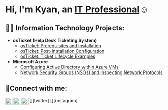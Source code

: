 <h1>Hi, I'm Kyan, an <a href="https://www.linkedin.com/in/kyan-thompson-8b33631ba/">IT Professional</a>☺</h1>

<h2>👨‍💻 Information Technology Projects:</h2>

- <b>osTicket (Help Desk Ticketing System)</b>
  - [osTicket: Prerequisites and Installation](https://github.com/Hoodieky/osticket-prereqs)
  - [osTicket: Post-Installation Configuration](https://github.com/KyanThompson/post-install-config)
  - [osTicket: Ticket Lifecycle Examples](https://github.com/KyanThompson/Ticket-lifecycle)
- <b>Microsoft Azure</b>
  - [Configuring Active Directory within Azure VMs](https://github.com/KyanThompson/Ad-Config)
  - [Network Security Groups (NSGs) and Inspecting Network Protocols](https://github.com/joshmadakorcc/azure-network-protocols)

<h2>🤳Connect with me:</h2>

[<img align="left" alt="Josh | Twitter" width="22px" src="https://cdn.jsdelivr.net/npm/simple-icons@v3/icons/twitter.svg" />][twitter]
[<img align="left" alt="Josh | LinkedIn" width="22px" src="https://cdn.jsdelivr.net/npm/simple-icons@v3/icons/linkedin.svg" />][linkedin]
[<img align="left" alt="Josh | Instagram" width="22px" src="https://cdn.jsdelivr.net/npm/simple-icons@v3/icons/instagram.svg" />][instagram]

[linkedin]: https://linkedin.com/in/kyan-thompson-8b33631ba
